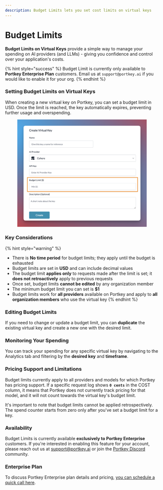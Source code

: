 ```yaml
---
description: Budget Limits lets you set cost limits on virtual keys
---
```


# Budget Limits

**Budget Limits on Virtual Keys** provide a simple way to manage your spending on AI providers (and LLMs) - giving you confidence and control over your application's costs.

{% hint style="success" %}
Budget Limit is currently only available to **Portkey Enterprise Plan** customers. Email us at `support@portkey.ai` if you would like to enable it for your org.
{% endhint %}

### Setting Budget Limits on Virtual Keys

When creating a new virtual key on Portkey, you can set a budget limit in USD. Once the limit is reached, the key automatically expires, preventing further usage and overspending.

<figure><img src="../../../.gitbook/assets/CleanShot 2024-05-16 at 08.26.15@2x.png" alt=""><figcaption></figcaption></figure>

### Key Considerations

{% hint style="warning" %}
* There is **No time period** for budget limits; they apply until the budget is exhausted
* Budget limits are set in **USD** and can include decimal values
* The budget limit **applies only** to requests made after the limit is set; it **does not retroactively** apply to previous requests
* Once set, budget limits **cannot be edited** by any organization member
* The minimum budget limit you can set is **$1**
* Budget limits work for **all providers** available on Portkey and apply to **all organization members** who use the virtual key
{% endhint %}

### Editing Budget Limits

If you need to change or update a budget limit, you can **duplicate** the existing virtual key and create a new one with the desired limit.

### Monitoring Your Spending

You can track your spending for any specific virtual key by navigating to the Analytics tab and filtering by the **desired key** and **timeframe**.&#x20;

### Pricing Support and Limitations

Budget limits currently apply to all providers and models for which Portkey has pricing support. If a specific request log shows **`0 cents`** in the COST column, it means that Portkey does not currently track pricing for that model, and it will not count towards the virtual key's budget limit.

It's important to note that budget limits cannot be applied retrospectively. The spend counter starts from zero only after you've set a budget limit for a key.

### Availability

Budget Limits is currently available **exclusively to Portkey Enterprise** customers. If you're interested in enabling this feature for your account, please reach out us at [support@portkey.ai](mailto:support@portkey.ai) or join the [Portkey Discord](https://portkey.ai/community) community.

### Enterprise Plan

To discuss Portkey Enterprise plan details and pricing, [you can schedule a quick call here](https://calendly.com/rohit-portkey/noam).
